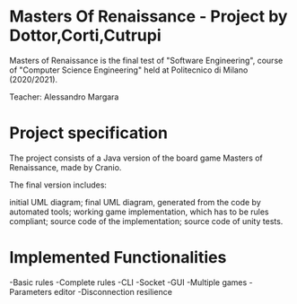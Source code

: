 # Masters Of Renaissance - Project by Dottor,Corti,Cutrupi
Masters of Renaissance is the final test of "Software Engineering", course of "Computer Science Engineering" held at Politecnico di Milano (2020/2021).

Teacher: Alessandro Margara

# Project specification
The project consists of a Java version of the board game Masters of Renaissance, made by Cranio.

The final version includes:

initial UML diagram;
final UML diagram, generated from the code by automated tools;
working game implementation, which has to be rules compliant;
source code of the implementation;
source code of unity tests.

# Implemented Functionalities

-Basic rules
-Complete rules
-CLI
-Socket
-GUI
-Multiple games
-Parameters editor
-Disconnection resilience
